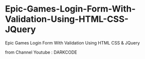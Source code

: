 # Epic-Games-Login-Form-With-Validation-Using-HTML-CSS-JQuery
Epic Games Login Form With Validation Using HTML CSS &amp; JQuery


from Channel Youtube : DARKCODE
